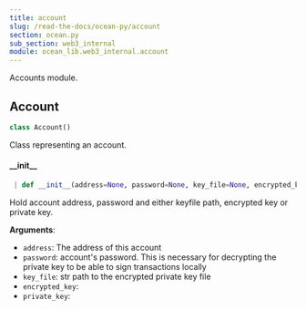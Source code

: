 ```yaml
---
title: account
slug: /read-the-docs/ocean-py/account
section: ocean.py
sub_section: web3_internal
module: ocean_lib.web3_internal.account
---
```

Accounts module.

## Account

```python
class Account()
```

Class representing an account.

#### \_\_init\_\_

```python
 | def __init__(address=None, password=None, key_file=None, encrypted_key=None, private_key=None)
```

Hold account address, password and either keyfile path, encrypted key or private key.

**Arguments**:

- `address`: The address of this account
- `password`: account's password. This is necessary for decrypting the private key
to be able to sign transactions locally
- `key_file`: str path to the encrypted private key file
- `encrypted_key`: 
- `private_key`: 

